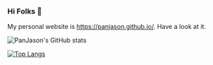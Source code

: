 ### Hi Folks 👋 
My personal website is https://panjason.github.io/. Have a look at it.


![PanJason's GitHub stats](https://github-readme-stats.vercel.app/api?username=PanJason&count_private=true&show_icons=true&theme=radical)

[![Top Langs](https://github-readme-stats.vercel.app/api/top-langs/?username=PanJason)](https://github.com/anuraghazra/github-readme-stats)

<!--
**PanJason/PanJason** is a ✨ _special_ ✨ repository because its `README.md` (this file) appears on your GitHub profile.

Here are some ideas to get you started:

- 🔭 I’m currently working on ...
- 🌱 I’m currently learning ...
- 👯 I’m looking to collaborate on ...
- 🤔 I’m looking for help with ...
- 💬 Ask me about ...
- 📫 How to reach me: ...
- 😄 Pronouns: ...
- ⚡ Fun fact: ...
-->
